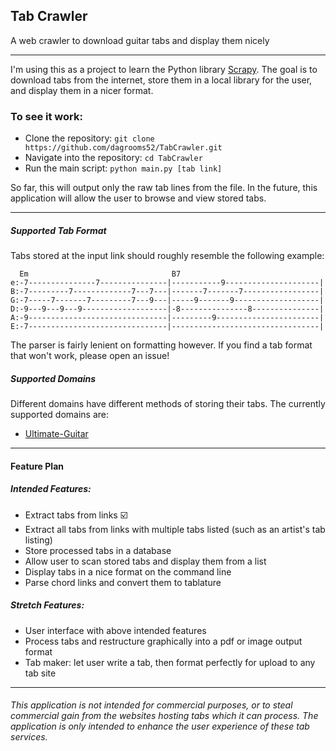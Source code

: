 ## Tab Crawler
A web crawler to download guitar tabs and display them nicely

---

I'm using this as a project to learn the Python library [Scrapy](http://scrapy.org/).
The goal is to download tabs from the internet, store them in a local library for the user, and display them in a nicer format.

### To see it work:
- Clone the repository: `git clone https://github.com/dagrooms52/TabCrawler.git` <br>
- Navigate into the repository: `cd TabCrawler` <br>
- Run the main script: `python main.py [tab link]`<br>

So far, this will output only the raw tab lines from the file. In the future, this application will allow the user to browse and view stored tabs.

---

#### 

##### Supported Tab Format
Tabs stored at the input link should roughly resemble the following example:

```
  Em                                B7
e:-7---------------7---------------|-----------9---------------------|
B:-7---------7-------------7---7---|-------7-------7-----------------|
G:-7-----7-------7---------7---9---|-----9-------9-------------------|
D:-9---9---9---9-------------------|-8---------------8---------------|
A:-9-------------------------------|---------9-----------------------|
E:-7-------------------------------|---------------------------------|
```

The parser is fairly lenient on formatting however. If you find a tab format that won't work, please open an issue!

##### Supported Domains
Different domains have different methods of storing their tabs. The currently supported domains are:
- [Ultimate-Guitar](http://www.ultimate-guitar.com/)

---

#### Feature Plan

##### Intended Features:
- Extract tabs from links :ballot_box_with_check:
- Extract all tabs from links with multiple tabs listed (such as an artist's tab listing)
- Store processed tabs in a database
- Allow user to scan stored tabs and display them from a list
- Display tabs in a nice format on the command line
- Parse chord links and convert them to tablature

##### Stretch Features:
- User interface with above intended features
- Process tabs and restructure graphically into a pdf or image output format
- Tab maker: let user write a tab, then format perfectly for upload to any tab site

---

###### This application is not intended for commercial purposes, or to steal commercial gain from the websites hosting tabs which it can process. The application is only intended to enhance the user experience of these tab services.

